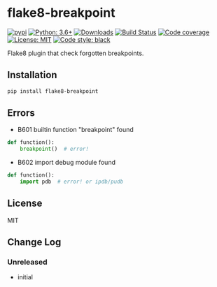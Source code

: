 # flake8-breakpoint

[![pypi](https://badge.fury.io/py/flake8-breakpoint.svg)](https://pypi.org/project/flake8-breakpoint)
[![Python: 3.6+](https://img.shields.io/badge/Python-3.6+-blue.svg)](https://pypi.org/project/flake8-breakpoint)
[![Downloads](https://img.shields.io/pypi/dm/flake8-breakpoint.svg)](https://pypistats.org/packages/flake8-breakpoint)
[![Build Status](https://travis-ci.org/Afonasev/flake8-breakpoint.svg?branch=master)](https://travis-ci.org/Afonasev/flake8-breakpoint)
[![Code coverage](https://codecov.io/gh/afonasev/flake8-breakpoint/branch/master/graph/badge.svg)](https://codecov.io/gh/afonasev/flake8-breakpoint)
[![License: MIT](https://img.shields.io/badge/License-MIT-green.svg)](https://en.wikipedia.org/wiki/MIT_License)
[![Code style: black](https://img.shields.io/badge/code%20style-black-000000.svg)](https://github.com/ambv/black)

Flake8 plugin that check forgotten breakpoints.

## Installation

```bash
pip install flake8-breakpoint
```

## Errors

* B601 builtin function "breakpoint" found

```python
def function():
    breakpoint()  # error!
```

* B602 import debug module found

```python
def function():
    import pdb  # error! or ipdb/pudb
```

## License

MIT

## Change Log

### Unreleased

* initial
